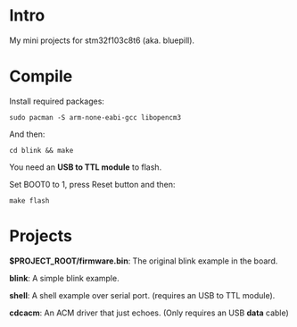 # Intro

My mini projects for stm32f103c8t6 (aka. bluepill).

# Compile

Install required packages:

`sudo pacman -S arm-none-eabi-gcc libopencm3`

And then:

`cd blink && make`

You need an **USB to TTL module** to flash.

Set BOOT0 to 1, press Reset button and then:

`make flash`

# Projects

**$PROJECT_ROOT/firmware.bin**: The original blink example in the board.

**blink**: A simple blink example.

**shell**: A shell example over serial port. (requires an USB to TTL module).

**cdcacm**: An ACM driver that just echoes. (Only requires an USB **data** cable)
